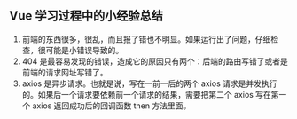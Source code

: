## Vue 学习过程中的小经验总结

1. 前端的东西很多，很乱，而且报了错也不明显。如果运行出了问题，仔细检查，很可能是小错误导致的。
2. 404 是最容易发现的错误，造成它的原因只有两个：后端的路由写错了或者是前端的请求网址写错了。
3. axios 是异步请求。也就是说，写在一前一后的两个 axios 请求是并发执行的。如果后一个请求要依赖前一个请求的结果，需要把第二个 axios 写在第一个 axios 返回成功后的回调函数 then 方法里面。